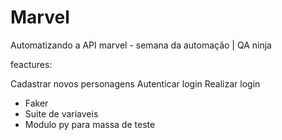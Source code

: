 # Marvel
Automatizando a API marvel - semana da automação | QA ninja

feactures:

Cadastrar novos personagens
Autenticar login 
Realizar login 

- Faker 
- Suite de variaveis 
- Modulo py para massa de teste